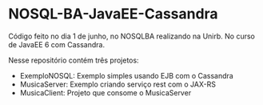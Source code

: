 NOSQL-BA-JavaEE-Cassandra
=========================

Código feito no dia 1 de junho, no NOSQLBA realizando na Unirb. No curso de JavaEE 6 com Cassandra.

Nesse repositório contém três projetos:

* ExemploNOSQL: Exemplo simples usando EJB com o Cassandra
* MusicaServer: Exemplo criando serviço rest com o JAX-RS
* MusicaClient:  Projeto que consome o MusicaServer
